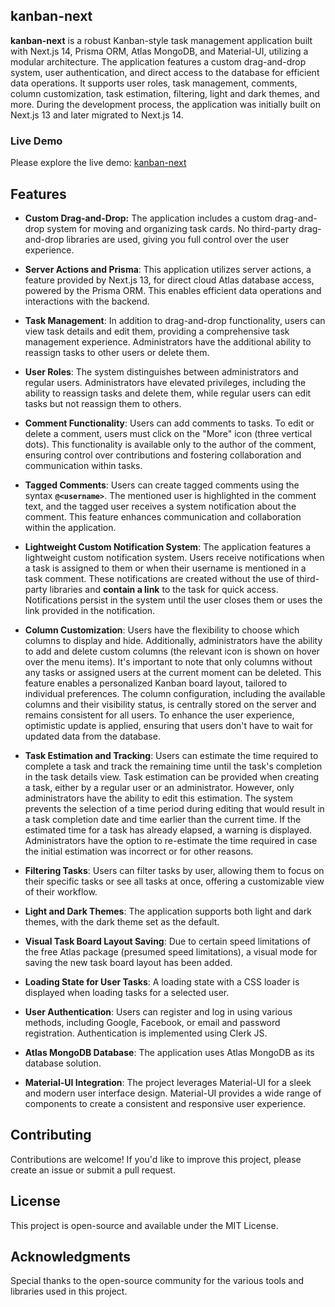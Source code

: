 ## kanban-next

**kanban-next** is a robust Kanban-style task management application built with Next.js 14, Prisma ORM, Atlas MongoDB, and Material-UI, utilizing a modular architecture. The application features a custom drag-and-drop system, user authentication, and direct access to the database for efficient data operations. It supports user roles, task management, comments, column customization, task estimation, filtering, light and dark themes, and more. During the development process, the application was initially built on Next.js 13 and later migrated to Next.js 14.

### Live Demo

Please explore the live demo: [kanban-next](https://kanban-next-blue.vercel.app/)

## Features

- **Custom Drag-and-Drop:** The application includes a custom drag-and-drop system for moving and organizing task cards. No third-party drag-and-drop libraries are used, giving you full control over the user experience.

- **Server Actions and Prisma**: This application utilizes server actions, a feature provided by Next.js 13, for direct cloud Atlas database access, powered by the Prisma ORM. This enables efficient data operations and interactions with the backend.

- **Task Management**: In addition to drag-and-drop functionality, users can view task details and edit them, providing a comprehensive task management experience. Administrators have the additional ability to reassign tasks to other users or delete them.

- **User Roles**: The system distinguishes between administrators and regular users. Administrators have elevated privileges, including the ability to reassign tasks and delete them, while regular users can edit tasks but not reassign them to others.
  
- **Comment Functionality**: Users can add comments to tasks. To edit or delete a comment, users must click on the "More" icon (three vertical dots). This functionality is available only to the author of the comment, ensuring control over contributions and fostering collaboration and communication within tasks.

- **Tagged Comments**: Users can create tagged comments using the syntax **`@<username>`**. The mentioned user is highlighted in the comment text, and the tagged user receives a system notification about the comment. This feature enhances communication and collaboration within the application.

- **Lightweight Custom Notification System**: The application features a lightweight custom notification system. Users receive notifications when a task is assigned to them or when their username is mentioned in a task comment. These notifications are created without the use of third-party libraries and **contain a link** to the task for quick access. Notifications persist in the system until the user closes them or uses the link provided in the notification.

- **Column Customization**: Users have the flexibility to choose which columns to display and hide. Additionally, administrators have the ability to add and delete custom columns (the relevant icon is shown on hover over the menu items). It's important to note that only columns without any tasks or assigned users at the current moment can be deleted. This feature enables a personalized Kanban board layout, tailored to individual preferences. The column configuration, including the available columns and their visibility status, is centrally stored on the server and remains consistent for all users. To enhance the user experience, optimistic update is applied, ensuring that users don't have to wait for updated data from the database.
  
- **Task Estimation and Tracking**: Users can estimate the time required to complete a task and track the remaining time until the task's completion in the task details view. Task estimation can be provided when creating a task, either by a regular user or an administrator. However, only administrators have the ability to edit this estimation. The system prevents the selection of a time period during editing that would result in a task completion date and time earlier than the current time. If the estimated time for a task has already elapsed, a warning is displayed. Administrators have the option to re-estimate the time required in case the initial estimation was incorrect or for other reasons.

- **Filtering Tasks**: Users can filter tasks by user, allowing them to focus on their specific tasks or see all tasks at once, offering a customizable view of their workflow.

- **Light and Dark Themes**: The application supports both light and dark themes, with the dark theme set as the default.
  
- **Visual Task Board Layout Saving**: Due to certain speed limitations of the free Atlas package (presumed speed limitations), a visual mode for saving the new task board layout has been added.

- **Loading State for User Tasks**: A loading state with a CSS loader is displayed when loading tasks for a selected user.
  
- **User Authentication**: Users can register and log in using various methods, including Google, Facebook, or email and password registration. Authentication is implemented using Clerk JS.

- **Atlas MongoDB Database**: The application uses Atlas MongoDB as its database solution.

- **Material-UI Integration**: The project leverages Material-UI for a sleek and modern user interface design. Material-UI provides a wide range of components to create a consistent and responsive user experience.

## Contributing

Contributions are welcome! If you'd like to improve this project, please create an issue or submit a pull request.

## License

This project is open-source and available under the MIT License.

## Acknowledgments

Special thanks to the open-source community for the various tools and libraries used in this project.

